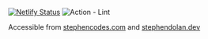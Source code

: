 [![Netlify Status](https://api.netlify.com/api/v1/badges/46213d9a-bc16-4191-b6aa-1a29a58d5aa4/deploy-status)](https://app.netlify.com/sites/stephencodes/deploys)
![Action - Lint](https://github.com/stephendolan/stephencodes/workflows/Lint/badge.svg)

Accessible from [stephencodes.com](https://stephencodes.com) and [stephendolan.dev](https://stephendolan.dev)
